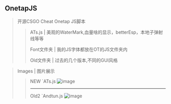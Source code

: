 ## OnetapJS
>开源CSGO Cheat Onetap JS脚本
>>ATs.js | 美观的WaterMark,血量啥的显示，betterEsp，本地子弹射线等等
>>
>>Font文件夹 | 我的JS字体都放在OT的JS文件夹内
>>
>>Old文件夹 | 过去的几个版本,不同的GUI风格

>Images | 图片展示
>>NEW `ATs.js
>>![image](https://raw.githubusercontent.com/AndtunO/OnetapJS/main/ATs.png)
>>- - -
>>Old2 `Andtun.js
>>![image](https://raw.githubusercontent.com/AndtunO/OnetapJS/main/old2.png)
